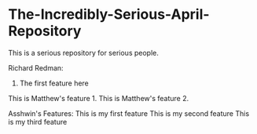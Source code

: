 # The-Incredibly-Serious-April-Repository
This is a serious repository for serious people.

Richard Redman:
1. The first feature here

This is Matthew's feature 1.
This is Matthew's feature 2.

Asshwin's Features:
This is my first feature
This is my second feature
This is my third feature

